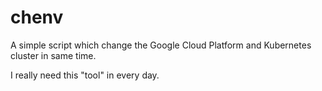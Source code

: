 # chenv

A simple script which change the Google Cloud Platform and Kubernetes cluster in same time. 

I really need this "tool" in every day.

